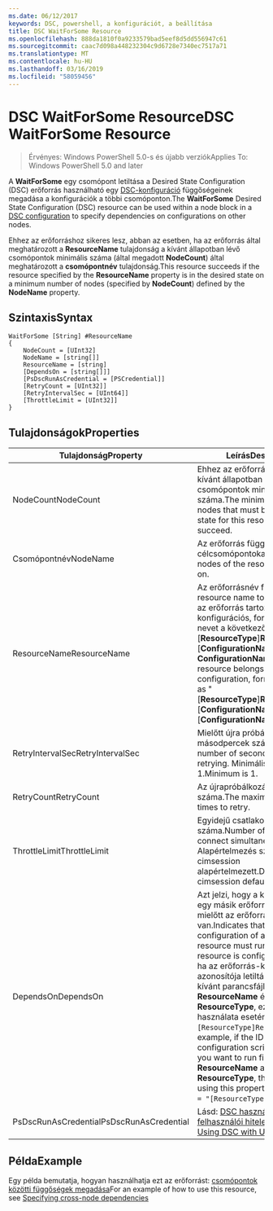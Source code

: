 ```yaml
---
ms.date: 06/12/2017
keywords: DSC, powershell, a konfigurációt, a beállítása
title: DSC WaitForSome Resource
ms.openlocfilehash: 888da1810f0a9233579bad5eef8d5dd556947c61
ms.sourcegitcommit: caac7d098a448232304c9d6728e7340ec7517a71
ms.translationtype: MT
ms.contentlocale: hu-HU
ms.lasthandoff: 03/16/2019
ms.locfileid: "58059456"
---
```

# <a name="dsc-waitforsome-resource"></a><span data-ttu-id="494b2-103">DSC WaitForSome Resource</span><span class="sxs-lookup"><span data-stu-id="494b2-103">DSC WaitForSome Resource</span></span>

> <span data-ttu-id="494b2-104">Érvényes: Windows PowerShell 5.0-s és újabb verziók</span><span class="sxs-lookup"><span data-stu-id="494b2-104">Applies To: Windows PowerShell 5.0 and later</span></span>

<span data-ttu-id="494b2-105">A **WaitForSome** egy csomópont letiltása a Desired State Configuration (DSC) erőforrás használható egy [DSC-konfiguráció](../../../configurations/configurations.md) függőségeinek megadása a konfigurációk a többi csomóponton.</span><span class="sxs-lookup"><span data-stu-id="494b2-105">The **WaitForSome** Desired State Configuration (DSC) resource can be used within a node block in a [DSC configuration](../../../configurations/configurations.md) to specify dependencies on configurations on other nodes.</span></span>

<span data-ttu-id="494b2-106">Ehhez az erőforráshoz sikeres lesz, abban az esetben, ha az erőforrás által meghatározott a **ResourceName** tulajdonság a kívánt állapotban lévő csomópontok minimális száma (által megadott **NodeCount**) által meghatározott a **csomópontnév**  tulajdonság.</span><span class="sxs-lookup"><span data-stu-id="494b2-106">This resource succeeds if the resource specified by the **ResourceName** property is in the desired state on a minimum number of nodes (specified by **NodeCount**) defined by the **NodeName** property.</span></span>


## <a name="syntax"></a><span data-ttu-id="494b2-107">Szintaxis</span><span class="sxs-lookup"><span data-stu-id="494b2-107">Syntax</span></span>

```
WaitForSome [String] #ResourceName
{
    NodeCount = [UInt32]
    NodeName = [string[]]
    ResourceName = [string]
    [DependsOn = [string[]]]
    [PsDscRunAsCredential = [PSCredential]]
    [RetryCount = [UInt32]]
    [RetryIntervalSec = [UInt64]]
    [ThrottleLimit = [UInt32]]
}
```

## <a name="properties"></a><span data-ttu-id="494b2-108">Tulajdonságok</span><span class="sxs-lookup"><span data-stu-id="494b2-108">Properties</span></span>

|  <span data-ttu-id="494b2-109">Tulajdonság</span><span class="sxs-lookup"><span data-stu-id="494b2-109">Property</span></span>  |  <span data-ttu-id="494b2-110">Leírás</span><span class="sxs-lookup"><span data-stu-id="494b2-110">Description</span></span>   |
|---|---|
| <span data-ttu-id="494b2-111">NodeCount</span><span class="sxs-lookup"><span data-stu-id="494b2-111">NodeCount</span></span>| <span data-ttu-id="494b2-112">Ehhez az erőforráshoz sikeres a kívánt állapotban kell lennie csomópontok minimális száma.</span><span class="sxs-lookup"><span data-stu-id="494b2-112">The minimum number of nodes that must be in the desired state for this resource to succeed.</span></span>|
| <span data-ttu-id="494b2-113">Csomópontnév</span><span class="sxs-lookup"><span data-stu-id="494b2-113">NodeName</span></span>| <span data-ttu-id="494b2-114">Az erőforrás függenek a célcsomópontokat.</span><span class="sxs-lookup"><span data-stu-id="494b2-114">The target nodes of the resource to depend on.</span></span>|
| <span data-ttu-id="494b2-115">ResourceName</span><span class="sxs-lookup"><span data-stu-id="494b2-115">ResourceName</span></span>| <span data-ttu-id="494b2-116">Az erőforrásnév függenek.</span><span class="sxs-lookup"><span data-stu-id="494b2-116">The resource name to depend on.</span></span> <span data-ttu-id="494b2-117">Ha az erőforrás tartozik egy másik konfigurációs, formázhatja a nevet a következőként "[__ResourceType__]__ResourceName__:: [__ConfigurationName__]:: [ __ConfigurationName__] "</span><span class="sxs-lookup"><span data-stu-id="494b2-117">If this resource belongs to a different configuration, format the name as "[__ResourceType__]__ResourceName__::[__ConfigurationName__]::[__ConfigurationName__]"</span></span>|
| <span data-ttu-id="494b2-118">RetryIntervalSec</span><span class="sxs-lookup"><span data-stu-id="494b2-118">RetryIntervalSec</span></span>| <span data-ttu-id="494b2-119">Mielőtt újra próbálkozna másodpercek számát.</span><span class="sxs-lookup"><span data-stu-id="494b2-119">The number of seconds before retrying.</span></span> <span data-ttu-id="494b2-120">Minimális érték 1.</span><span class="sxs-lookup"><span data-stu-id="494b2-120">Minimum is 1.</span></span>|
| <span data-ttu-id="494b2-121">RetryCount</span><span class="sxs-lookup"><span data-stu-id="494b2-121">RetryCount</span></span>| <span data-ttu-id="494b2-122">Az újrapróbálkozások maximális száma.</span><span class="sxs-lookup"><span data-stu-id="494b2-122">The maximum number of times to retry.</span></span>|
| <span data-ttu-id="494b2-123">ThrottleLimit</span><span class="sxs-lookup"><span data-stu-id="494b2-123">ThrottleLimit</span></span>| <span data-ttu-id="494b2-124">Egyidejű csatlakozás gépek száma.</span><span class="sxs-lookup"><span data-stu-id="494b2-124">Number of machines to connect simultaneously.</span></span> <span data-ttu-id="494b2-125">Alapértelmezés szerint új cimsession alapértelmezett.</span><span class="sxs-lookup"><span data-stu-id="494b2-125">Default is new-cimsession default.</span></span>|
| <span data-ttu-id="494b2-126">DependsOn</span><span class="sxs-lookup"><span data-stu-id="494b2-126">DependsOn</span></span> | <span data-ttu-id="494b2-127">Azt jelzi, hogy a konfigurációt egy másik erőforrás futtatnia kell, mielőtt az erőforrás konfigurálva van.</span><span class="sxs-lookup"><span data-stu-id="494b2-127">Indicates that the configuration of another resource must run before this resource is configured.</span></span> <span data-ttu-id="494b2-128">Például, ha az erőforrás-konfiguráció azonosítója letiltása, a futtatni kívánt parancsfájl először van __ResourceName__ és a típusa __ResourceType__, ez a tulajdonság használata esetén `DependsOn = "[ResourceType]ResourceName"`.</span><span class="sxs-lookup"><span data-stu-id="494b2-128">For example, if the ID of the resource configuration script block that you want to run first is __ResourceName__ and its type is __ResourceType__, the syntax for using this property is `DependsOn = "[ResourceType]ResourceName"`.</span></span>|
| <span data-ttu-id="494b2-129">PsDscRunAsCredential</span><span class="sxs-lookup"><span data-stu-id="494b2-129">PsDscRunAsCredential</span></span> | <span data-ttu-id="494b2-130">Lásd: [DSC használata a felhasználói hitelesítő adatok](https://docs.microsoft.com/powershell/dsc/runasuser)</span><span class="sxs-lookup"><span data-stu-id="494b2-130">See [Using DSC with User Credentials](https://docs.microsoft.com/powershell/dsc/runasuser)</span></span> |

## <a name="example"></a><span data-ttu-id="494b2-131">Példa</span><span class="sxs-lookup"><span data-stu-id="494b2-131">Example</span></span>

<span data-ttu-id="494b2-132">Egy példa bemutatja, hogyan használhatja ezt az erőforrást: [csomópontok közötti függőségek megadása](../../../configurations/crossNodeDependencies.md)</span><span class="sxs-lookup"><span data-stu-id="494b2-132">For an example of how to use this resource, see [Specifying cross-node dependencies](../../../configurations/crossNodeDependencies.md)</span></span>
